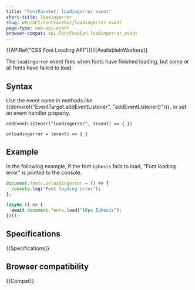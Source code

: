 ```yaml
---
title: "FontFaceSet: loadingerror event"
short-title: loadingerror
slug: Web/API/FontFaceSet/loadingerror_event
page-type: web-api-event
browser-compat: api.FontFaceSet.loadingerror_event
---
```


{{APIRef("CSS Font Loading API")}}{{AvailableInWorkers}}

The `loadingerror` event fires when fonts have finished loading, but some or all fonts have failed to load.

## Syntax

Use the event name in methods like {{domxref("EventTarget.addEventListener", "addEventListener()")}}, or set an event handler property.

```js-nolint
addEventListener("loadingerror", (event) => { })

onloadingerror = (event) => { }
```

## Example

In the following example, if the font `Ephesis` fails to load, "Font loading error" is printed to the console.

```js
document.fonts.onloadingerror = () => {
  console.log("Font loading error");
};

(async () => {
  await document.fonts.load("16px Ephesis");
})();
```

## Specifications

{{Specifications}}

## Browser compatibility

{{Compat}}
